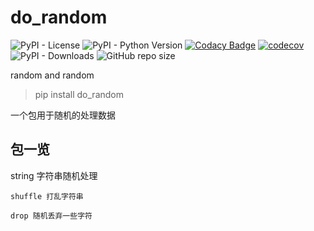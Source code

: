 # do_random

![PyPI - License](https://img.shields.io/pypi/l/do_random)
![PyPI - Python Version](https://img.shields.io/pypi/pyversions/do_random)
[![Codacy Badge](https://app.codacy.com/project/badge/Grade/f0b129c2fee141f6b943e7c7cd85f1ba)](https://www.codacy.com/gh/HowieHz/do_random/dashboard?utm_source=github.com&amp;utm_medium=referral&amp;utm_content=HowieHz/do_random&amp;utm_campaign=Badge_Grade)
[![codecov](https://codecov.io/gh/HowieHz/do_random/branch/main/graph/badge.svg?token=JB4XW7G1EW)](https://codecov.io/gh/HowieHz/do_random)
![PyPI - Downloads](https://img.shields.io/pypi/dm/do_random)
![GitHub repo size](https://img.shields.io/github/repo-size/HowieHz/do_random)

random and random

>pip install do_random

一个包用于随机的处理数据

## 包一览

string 字符串随机处理

    shuffle 打乱字符串

    drop 随机丢弃一些字符
